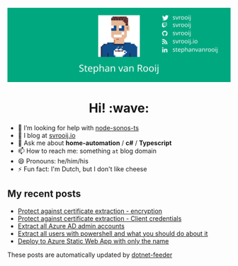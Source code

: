 [![Social banner for svrooij](https://github.com/svrooij/svrooij/raw/master/assets/social_banner.svg)](https://svrooij.io)

<h1 align='center'> Hi! :wave:</h1>

- 🤔 I’m looking for help with [node-sonos-ts](https://github.com/svrooij/node-sonos-ts)
- :notebook: I blog at [svrooij.io](https://svrooij.io)
- 💬 Ask me about **home-automation** / **c#** / **Typescript**
- 📫 How to reach me: something `at` blog domain
- 😄 Pronouns: he/him/his
- ⚡ Fun fact: I'm Dutch, but I don't like cheese

## My recent posts

<!-- start posts -->
- [Protect against certificate extraction - encryption](https://svrooij.io/2022/06/01/certificate-extraction-encryption/)
- [Protect against certificate extraction - Client credentials](https://svrooij.io/2022/05/27/certificate-extraction-client-credentials/)
- [Extract all Azure AD admin accounts](https://svrooij.io/2022/05/17/extract-azure-admins/)
- [Extract all users with powershell and what you should do about it](https://svrooij.io/2022/05/16/extract-all-users-with-powershell/)
- [Deploy to Azure Static Web App with only the name](https://svrooij.io/2022/05/05/deploy-static-web-app-without-token/)
<!-- end posts -->

These posts are automatically updated by [dotnet-feeder](https://github.com/svrooij/dotnet-feeder)
